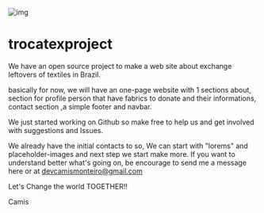 
![img](https://github.com/richardbmx/trocatexproject/blob/master/logo106.png?raw=true)

# trocatexproject
We have an open source project to make a web site about exchange leftovers of textiles in Brazil.

basically for now, we will have an one-page website with 1 sections about, section for profile person that have fabrics to donate and their informations,  contact section ,a simple  footer and navbar.


We just started working on Github so make free to help us and get involved with suggestions and Issues.

We already have the initial contacts to  so, We can start with "lorems" and placeholder-images and next step we start make more.
If you want to understand better what's going on, be encourage to send me a message here or at devcamismonteiro@gmail.com

Let's Change the world TOGETHER!!

Camis
